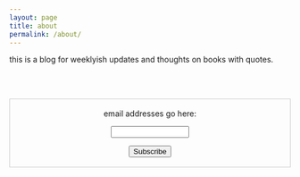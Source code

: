 ```yaml
---
layout: page
title: about
permalink: /about/
---
```


this is a blog for weeklyish updates and thoughts on books with quotes. 

<br><br>

<form style="border:1px solid #ccc;padding:3px;text-align:center;" action="https://tinyletter.com/spewil" method="post" target="popupwindow" onsubmit="window.open('https://tinyletter.com/spewil', 'popupwindow', 'scrollbars=yes,width=800,height=600');return true"><p><label for="tlemail">email addresses go here:</label></p><p><input type="text" style="width:140px" name="email" id="tlemail" /></p><input type="hidden" value="1" name="embed"/><input type="submit" value="Subscribe" /><p><a href="https://tinyletter.com" target="_blank"></a></p></form>
         